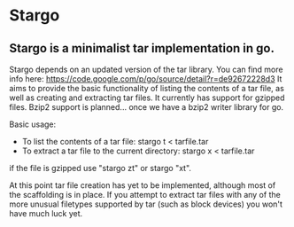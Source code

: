 # Stargo
## Stargo is a minimalist tar implementation in go.

Stargo depends on an updated version of the tar library.  You can find more info here: https://code.google.com/p/go/source/detail?r=de92672228d3
It aims to provide the basic functionality of listing the contents of a tar file, as well as creating and extracting tar files.  It currently has support for gzipped files.  Bzip2 support is planned... once we have a bzip2 writer library for go.

Basic usage:
- To list the contents of a tar file: stargo t < tarfile.tar
- To extract a tar file to the current directory: stargo x < tarfile.tar

if the file is gzipped use "stargo zt" or stargo "xt".

At this point tar file creation has yet to be implemented, although most of the scaffolding is in place.  If you attempt to extract tar files with any of the more unusual filetypes supported by tar (such as block devices) you won't have much luck yet.
